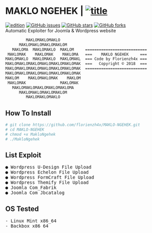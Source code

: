 # MAKLO NGEHEK | [![title](https://img.shields.io/badge/MAKLO%20NGEHEK-V1.0-red.svg?style=popout)](https://github.com/florienzh4x/MAKLO-NGEHEK/)
[![edition](https://img.shields.io/badge/Stable-Edition-blue.svg?style=popout)](https://github.com/florienzh4x/MAKLO-NGEHEK/)
[![GitHub issues](https://img.shields.io/github/issues/florienzh4x/MAKLO-NGEHEK.svg?style=popout)](https://github.com/florienzh4x/MAKLO-NGEHEK/issues)
[![GitHub stars](https://img.shields.io/github/stars/florienzh4x/MAKLO-NGEHEK.svg)](https://github.com/florienzh4x/MAKLO-NGEHEK/stargazers)
[![GitHub forks](https://img.shields.io/github/forks/florienzh4x/MAKLO-NGEHEK.svg?style=popout)](https://github.com/florienzh4x/MAKLO-NGEHEK/network)
<br>
Automatic Exploiter for Joomla & Wordpress website

```bash
         MAKLOMAKLOMAKLO
      MAKLOMAKLOMAKLOMAKLOM
   MAKLOMA  MAKLOMAKLO  MAKLOM     ===========================
 MAKLOMAK    MAKLOMAK    MAKLOMA   ===    MAKLO NGEHEK     ===
MAKLOMAKLO  MAKLOMAKLO  MAKLOMAKL  === Code by Florienzh4x ===
MAKLOMAKLOMAKLOMAKLOMAKLOMAKLOMAK  ===   Copyright © 2018  ===
MAKLOMAKLOMAKLOMAKLOMAKLOMAKLOMAK  ===========================
MAKLOMAKLOMAKLOMAKLOMAKLOMAKLOMAK
MAKLOM    MAKLOMAKLOMAK    MAKLOM
 MAKLOMAK               MAKLOMAK
   MAKLOMAKLOMAKLOMAKLOMAKLOMA
      MAKLOMAKLOMAKLOMAKLOM
         MAKLOMAKLOMAKLO
```

## How To Install
```bash
# git clone https://github.com/florienzh4x/MAKLO-NGEHEK.git
# cd MAKLO-NGEHEK
# chmod +x MakloNgehek
# ./MakloNgehek
```

## List Exploit
<pre>
● Wordpress U-Design File Upload
● Wordpress Echelon File Upload
● Wordpress FormCraft File Upload
● Wordpress Themify File Upload
● Joomla Com_Fabrik
● Joomla Com_Jbcatalog
</pre>

## OS Tested
<pre>
- Linux Mint x86_64
- Backbox x86_64
</pre>
